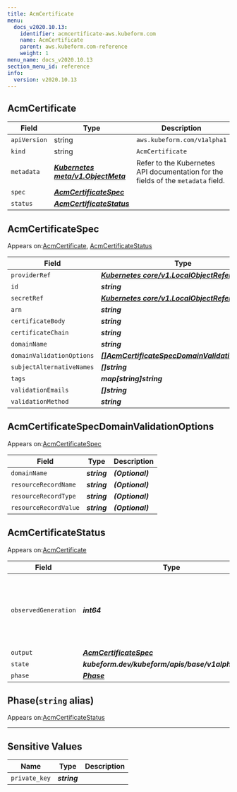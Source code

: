 ```yaml
---
title: AcmCertificate
menu:
  docs_v2020.10.13:
    identifier: acmcertificate-aws.kubeform.com
    name: AcmCertificate
    parent: aws.kubeform.com-reference
    weight: 1
menu_name: docs_v2020.10.13
section_menu_id: reference
info:
  version: v2020.10.13
---
```


## AcmCertificate
| Field | Type | Description |
| ------ | ----- | ----------- |
| `apiVersion` | string | `aws.kubeform.com/v1alpha1` |
|    `kind` | string | `AcmCertificate` |
| `metadata` | ***[Kubernetes meta/v1.ObjectMeta](https://kubernetes.io/docs/reference/generated/kubernetes-api/v1.13/#objectmeta-v1-meta)***|Refer to the Kubernetes API documentation for the fields of the `metadata` field.|
| `spec` | ***[AcmCertificateSpec](#acmcertificatespec)***||
| `status` | ***[AcmCertificateStatus](#acmcertificatestatus)***||
## AcmCertificateSpec

Appears on:[AcmCertificate](#acmcertificate), [AcmCertificateStatus](#acmcertificatestatus)

| Field | Type | Description |
| ------ | ----- | ----------- |
| `providerRef` | ***[Kubernetes core/v1.LocalObjectReference](https://kubernetes.io/docs/reference/generated/kubernetes-api/v1.13/#localobjectreference-v1-core)***||
| `id` | ***string***||
| `secretRef` | ***[Kubernetes core/v1.LocalObjectReference](https://kubernetes.io/docs/reference/generated/kubernetes-api/v1.13/#localobjectreference-v1-core)***||
| `arn` | ***string***| ***(Optional)*** |
| `certificateBody` | ***string***| ***(Optional)*** |
| `certificateChain` | ***string***| ***(Optional)*** |
| `domainName` | ***string***| ***(Optional)*** |
| `domainValidationOptions` | ***[[]AcmCertificateSpecDomainValidationOptions](#acmcertificatespecdomainvalidationoptions)***| ***(Optional)*** |
| `subjectAlternativeNames` | ***[]string***| ***(Optional)*** |
| `tags` | ***map[string]string***| ***(Optional)*** |
| `validationEmails` | ***[]string***| ***(Optional)*** |
| `validationMethod` | ***string***| ***(Optional)*** |
## AcmCertificateSpecDomainValidationOptions

Appears on:[AcmCertificateSpec](#acmcertificatespec)

| Field | Type | Description |
| ------ | ----- | ----------- |
| `domainName` | ***string***| ***(Optional)*** |
| `resourceRecordName` | ***string***| ***(Optional)*** |
| `resourceRecordType` | ***string***| ***(Optional)*** |
| `resourceRecordValue` | ***string***| ***(Optional)*** |
## AcmCertificateStatus

Appears on:[AcmCertificate](#acmcertificate)

| Field | Type | Description |
| ------ | ----- | ----------- |
| `observedGeneration` | ***int64***| ***(Optional)*** Resource generation, which is updated on mutation by the API Server.|
| `output` | ***[AcmCertificateSpec](#acmcertificatespec)***| ***(Optional)*** |
| `state` | ***kubeform.dev/kubeform/apis/base/v1alpha1.State***| ***(Optional)*** |
| `phase` | ***[Phase](#phase)***| ***(Optional)*** |
## Phase(`string` alias)

Appears on:[AcmCertificateStatus](#acmcertificatestatus)

---
## Sensitive Values
| Name | Type | Description |
|------|------|-------------|
| `private_key` | ***string*** ||
